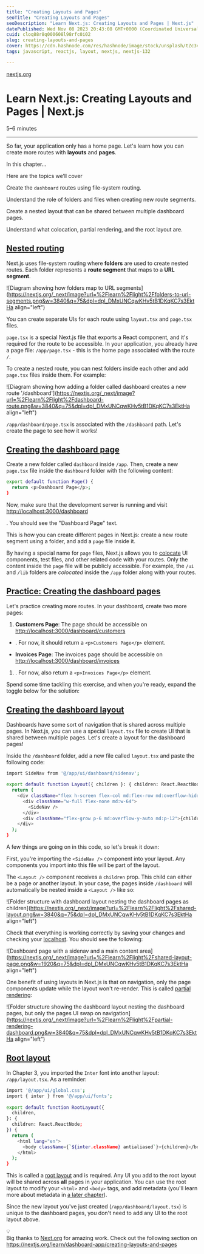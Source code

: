 ```yaml
---
title: "Creating Layouts and Pages"
seoTitle: "Creating Layouts and Pages"
seoDescription: "Learn Next.js: Creating Layouts and Pages | Next.js"
datePublished: Wed Nov 08 2023 20:43:08 GMT+0000 (Coordinated Universal Time)
cuid: cloq88r8q000608l98rfc0i02
slug: creating-layouts-and-pages
cover: https://cdn.hashnode.com/res/hashnode/image/stock/unsplash/tZc3vjPCk-Q/upload/b9c627a5e24d95546c640be9e6d21334.jpeg
tags: javascript, reactjs, layout, nextjs, nextjs-132

---
```


[nextjs.org](http://nextjs.org)

# Learn Next.js: Creating Layouts and Pages | Next.js

5–6 minutes

---

So far, your application only has a home page. Let's learn how you can create more routes with **layouts** and **pages**.

In this chapter...

Here are the topics we’ll cover

Create the `dashboard` routes using file-system routing.

Understand the role of folders and files when creating new route segments.

Create a nested layout that can be shared between multiple dashboard pages.

Understand what colocation, partial rendering, and the root layout are.

## [Nested routing](about:reader?url=https%3A%2F%2Fnextjs.org%2Flearn%2Fdashboard-app%2Fcreating-layouts-and-pages#nested-routing)

Next.js uses file-system routing where **folders** are used to create nested routes. Each folder represents a **route segment** that maps to a **URL segment**.

![Diagram showing how folders map to URL segments](https://nextjs.org/_next/image?url=%2Flearn%2Flight%2Ffolders-to-url-segments.png&w=3840&q=75&dpl=dpl_DMxUNCqwKHv5tB1DKqKC7s3EktHa align="left")

You can create separate UIs for each route using `layout.tsx` and `page.tsx` files.

`page.tsx` is a special Next.js file that exports a React component, and it's required for the route to be accessible. In your application, you already have a page file: `/app/page.tsx` - this is the home page associated with the route `/`.

To create a nested route, you can nest folders inside each other and add `page.tsx` files inside them. For example:

![Diagram showing how adding a folder called dashboard creates a new route '/dashboard'](https://nextjs.org/_next/image?url=%2Flearn%2Flight%2Fdashboard-route.png&w=3840&q=75&dpl=dpl_DMxUNCqwKHv5tB1DKqKC7s3EktHa align="left")

`/app/dashboard/page.tsx` is associated with the `/dashboard` path. Let's create the page to see how it works!

## [Creating the dashboard page](about:reader?url=https%3A%2F%2Fnextjs.org%2Flearn%2Fdashboard-app%2Fcreating-layouts-and-pages#creating-the-dashboard-page)

Create a new folder called `dashboard` inside `/app`. Then, create a new `page.tsx` file inside the `dashboard` folder with the following content:

```bash
export default function Page() {
  return <p>Dashboard Page</p>;
}
```

Now, make sure that the development server is running and visit [http://localhost:3000/dashboard](http://localhost:3000/dashboard)

. You should see the "Dashboard Page" text.

This is how you can create different pages in Next.js: create a new route segment using a folder, and add a `page` file inside it.

By having a special name for `page` files, Next.js allows you to [colocate](https://nextjs.org/docs/app/building-your-application/routing#colocation) UI components, test files, and other related code with your routes. Only the content inside the `page` file will be publicly accessible. For example, the `/ui` and `/lib` folders are *colocated* inside the `/app` folder along with your routes.

## [Practice: Creating the dashboard pages](about:reader?url=https%3A%2F%2Fnextjs.org%2Flearn%2Fdashboard-app%2Fcreating-layouts-and-pages#practice-creating-the-dashboard-pages)

Let's practice creating more routes. In your dashboard, create two more pages:

1. **Customers Page**: The page should be accessible on [http://localhost:3000/dashboard/customers](http://localhost:3000/dashboard/customers)
    

* . For now, it should return a `<p>Customers Page</p>` element.
    
* **Invoices Page**: The invoices page should be accessible on [http://localhost:3000/dashboard/invoices](http://localhost:3000/dashboard/invoices)
    

1. . For now, also return a `<p>Invoices Page</p>` element.
    

Spend some time tackling this exercise, and when you're ready, expand the toggle below for the solution:

## [Creating the dashboard layout](about:reader?url=https%3A%2F%2Fnextjs.org%2Flearn%2Fdashboard-app%2Fcreating-layouts-and-pages#creating-the-dashboard-layout)

Dashboards have some sort of navigation that is shared across multiple pages. In Next.js, you can use a special `layout.tsx` file to create UI that is shared between multiple pages. Let's create a layout for the dashboard pages!

Inside the `/dashboard` folder, add a new file called `layout.tsx` and paste the following code:

```bash
import SideNav from '@/app/ui/dashboard/sidenav';
 
export default function Layout({ children }: { children: React.ReactNode }) {
  return (
    <div className="flex h-screen flex-col md:flex-row md:overflow-hidden">
      <div className="w-full flex-none md:w-64">
        <SideNav />
      </div>
      <div className="flex-grow p-6 md:overflow-y-auto md:p-12">{children}</div>
    </div>
  );
}
```

A few things are going on in this code, so let's break it down:

First, you're importing the `<SideNav />` component into your layout. Any components you import into this file will be part of the layout.

The `<Layout />` component receives a `children` prop. This child can either be a page or another layout. In your case, the pages inside `/dashboard` will automatically be nested inside a `<Layout />` like so:

![Folder structure with dashboard layout nesting the dashboard pages as children](https://nextjs.org/_next/image?url=%2Flearn%2Flight%2Fshared-layout.png&w=3840&q=75&dpl=dpl_DMxUNCqwKHv5tB1DKqKC7s3EktHa align="left")

Check that everything is working correctly by saving your changes and checking your [localhost](http://localhost). You should see the following:

![Dashboard page with a sidenav and a main content area](https://nextjs.org/_next/image?url=%2Flearn%2Flight%2Fshared-layout-page.png&w=1920&q=75&dpl=dpl_DMxUNCqwKHv5tB1DKqKC7s3EktHa align="left")

One benefit of using layouts in Next.js is that on navigation, only the page components update while the layout won't re-render. This is called [partial rendering](https://nextjs.org/docs/app/building-your-application/routing/linking-and-navigating#3-partial-rendering):

![Folder structure showing the dashboard layout nesting the dashboard pages, but only the pages UI swap on navigation](https://nextjs.org/_next/image?url=%2Flearn%2Flight%2Fpartial-rendering-dashboard.png&w=3840&q=75&dpl=dpl_DMxUNCqwKHv5tB1DKqKC7s3EktHa align="left")

## [Root layout](about:reader?url=https%3A%2F%2Fnextjs.org%2Flearn%2Fdashboard-app%2Fcreating-layouts-and-pages#root-layout)

In Chapter 3, you imported the `Inter` font into another layout: `/app/layout.tsx`. As a reminder:

```bash
import '@/app/ui/global.css';
import { inter } from '@/app/ui/fonts';
 
export default function RootLayout({
  children,
}: {
  children: React.ReactNode;
}) {
  return (
    <html lang="en">
      <body className={`${inter.className} antialiased`}>{children}</body>
    </html>
  );
}
```

This is called a [root layout](https://nextjs.org/docs/app/building-your-application/routing/pages-and-layouts#root-layout-required) and is required. Any UI you add to the root layout will be shared across **all** pages in your application. You can use the root layout to modify your `<html>` and `<body>` tags, and add metadata (you'll learn more about metadata in [a later chapter](https://nextjs.org/learn/dashboard-app/adding-metadata)).

Since the new layout you've just created (`/app/dashboard/layout.tsx`) is unique to the dashboard pages, you don't need to add any UI to the root layout above.

<div data-node-type="callout">
<div data-node-type="callout-emoji">💡</div>
<div data-node-type="callout-text">Big thanks to <a target="_blank" rel="noopener noreferrer nofollow" href="http://Next.org" style="pointer-events: none">Next.org</a> for amazing work. Check out the following section on <a target="_blank" rel="noopener noreferrer nofollow" href="https://nextjs.org/learn/dashboard-app/creating-layouts-and-pages" style="pointer-events: none">https://nextjs.org/learn/dashboard-app/creating-layouts-and-pages</a></div>
</div>